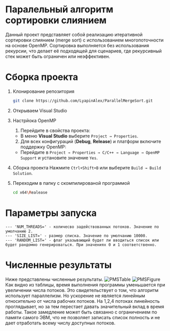# Паралельный алгоритм сортировки слиянием
Данный проект представляет собой реализацию итеративной сортировки слиянием (merge sort) с использованием многопоточности на основе OpenMP. Сортировка выполняется без использования рекурсии, что делает её подходящей для сценариев, где рекурсивный стек может быть ограничен или неэффективен.

# Сборка проекта
1. Клонирование репозитория
    ```bash
   git clone https://github.com/LyapinAlex/ParallelMergeSort.git
     ```
2. Открываем Visual Studio
3. Настрйока OpenMP
    1. Перейдите в свойства проекта:
   - В меню **Visual Studio** выберите `Project → Properties`.

    2. Для всех конфигураций (**Debug**, **Release**) и платформ включите поддержку OpenMP:
   - Перейдите в `Project → Properties → C/C++ → Language → OpenMP Support` и установите значение `Yes`.
5. Сборка проекта
     Нажмите `Ctrl+Shift+B` или выберите `Build → Build Solution`.
6. Переходим в папку с скомпилированой программой
   ```bash
   cd x64\Realease
     ```
# Параметры запуска
    --- 'NUM_THREADS=' - количесво задействованных потоков. Значение по умолчанию 2.
    --- 'SIZE_LIST=' - размер списка. Значение по умолчанию 10000.
    --- 'RANDOM_LIST=' - флаг указывающий будет ли вводиться список или будет рандомно генерироваться. При значениях 0 и 1 соответственно.
# Численные результаты
Ниже представлены численные результаты.
![PMSTable](https://github.com/user-attachments/assets/23bb81a7-37df-41ad-8ef6-b78a9f9df359)
![PMSFigure](https://github.com/user-attachments/assets/4aa855f9-9c61-483c-87f1-19c7227dfccb)
Как видно из таблицы, время выполнения программы уменьшается при увеличении числа потоков. Это свидетельствует о том, что алгоритм использует параллелизм. Но ускорение не является линейным относительно от числа рабочих потоков. На 1,2,4 потоках линейность проглядывает, но за тем перестает давать значительный вклад в время работы. Такое замедление может быть связанно с ограничением по памяти самого ЭВМ, что не позволяет записать список полность и не дает отработать всему числу доступных потоков. 

